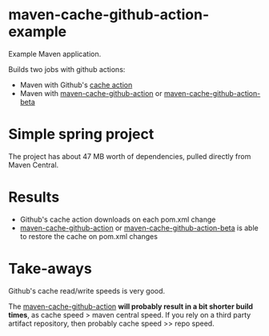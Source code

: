 # maven-cache-github-action-example
Example Maven application.

Builds two jobs with github actions:

 * Maven with Github's [cache action](https://github.com/actions/cache)
 * Maven with [maven-cache-github-action](https://github.com/skjolber/maven-cache-github-action) or [maven-cache-github-action-beta](https://github.com/skjolber/maven-cache-github-action-beta)

# Simple spring project
The project has about 47 MB worth of dependencies, pulled directly from Maven Central.

# Results

 * Github's cache action downloads on each pom.xml change  
 * [maven-cache-github-action](https://github.com/skjolber/maven-cache-github-action) or [maven-cache-github-action-beta](https://github.com/skjolber/maven-cache-github-action-beta) is able to restore the cache on pom.xml changes
 
# Take-aways
Github's cache read/write speeds is very good. 

The [maven-cache-github-action](https://github.com/skjolber/maven-cache-github-action) __will probably result in a bit shorter build times__, as cache speed > maven central speed. If you rely on a third party artifact repository, then probably cache speed >> repo speed.










